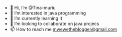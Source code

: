 - 👋 Hi, I’m @Tina-muriu
- 👀 I’m interested in java programming
- 🌱 I’m currently learning It
- 💞️ I’m looking to collaborate on java  projecs
- 📫 How to reach me  mwewetheblogger@gmail.com

<!---
Tina-muriu/Tina-muriu is a ✨ special ✨ repository because its `README.md` (this file) appears on your GitHub profile.
You can click the Preview link to take a look at your changes.
--->
